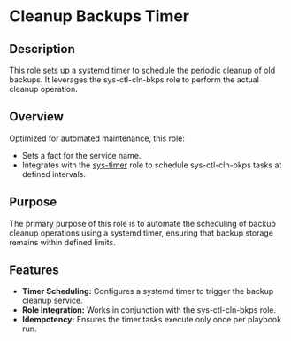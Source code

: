 # Cleanup Backups Timer

## Description

This role sets up a systemd timer to schedule the periodic cleanup of old backups. It leverages the sys-ctl-cln-bkps role to perform the actual cleanup operation.

## Overview

Optimized for automated maintenance, this role:
- Sets a fact for the service name.
- Integrates with the [sys-timer](../sys-timer/README.md) role to schedule sys-ctl-cln-bkps tasks at defined intervals.

## Purpose

The primary purpose of this role is to automate the scheduling of backup cleanup operations using a systemd timer, ensuring that backup storage remains within defined limits.

## Features

- **Timer Scheduling:** Configures a systemd timer to trigger the backup cleanup service.
- **Role Integration:** Works in conjunction with the sys-ctl-cln-bkps role.
- **Idempotency:** Ensures the timer tasks execute only once per playbook run.
